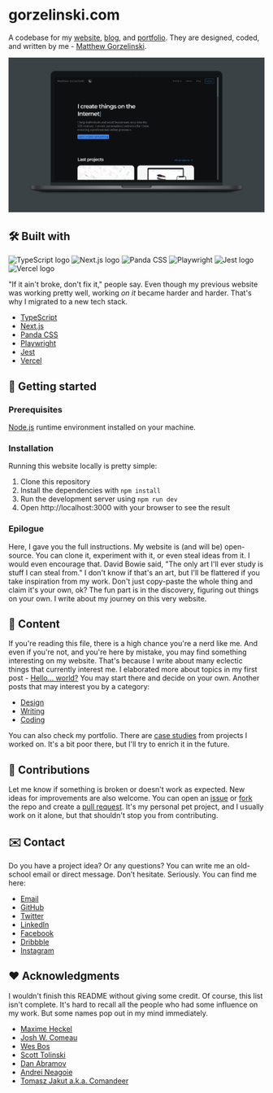 # gorzelinski.com

A codebase for my [website](https://gorzelinski.com), [blog](https://gorzelinski.com/blog/), and [portfolio](https://gorzelinski.com/portfolio/). They are designed, coded, and written by me - [Matthew Gorzelinski](https://gorzelinski.com/about/).

![A screenshot of the home page of my website.](public/images/gorzelinski-com-v2.png)

## 🛠️ Built with

![TypeScript logo](https://img.shields.io/badge/typescript-grey?style=for-the-badge&logo=typescript) ![Next.js logo](https://img.shields.io/badge/next.js-grey?style=for-the-badge&logo=next.js) ![Panda CSS](https://img.shields.io/badge/panda%20css-grey?style=for-the-badge&logo=pandacss) ![Playwright](https://img.shields.io/badge/playwright-grey?style=for-the-badge&logo=playwright) ![Jest logo](https://img.shields.io/badge/jest-grey?style=for-the-badge&logo=jest) ![Vercel logo](https://img.shields.io/badge/vercel-grey?style=for-the-badge&logo=vercel)

"If it ain't broke, don't fix it," people say. Even though my previous website was working pretty well, working _on it_ became harder and harder. That's why I migrated to a new tech stack.

- [TypeScript](https://www.typescriptlang.org/)
- [Next.js](https://nextjs.org/)
- [Panda CSS](https://panda-css.com/)
- [Playwright](https://playwright.dev/)
- [Jest](https://jestjs.io/)
- [Vercel](https://vercel.com/)

## 🚀 Getting started

### Prerequisites

[Node.js](https://nodejs.org/en/download/package-manager) runtime environment installed on your machine.

### Installation

Running this website locally is pretty simple:

1. Clone this repository
2. Install the dependencies with `npm install`
3. Run the development server using `npm run dev`
4. Open http://localhost:3000 with your browser to see the result

### Epilogue

Here, I gave you the full instructions. My website is (and will be) open-source. You can clone it, experiment with it, or even steal ideas from it. I would even encourage that. David Bowie said, "The only art I'll ever study is stuff I can steal from." I don't know if that's an art, but I'll be flattered if you take inspiration from my work. Don't just copy-paste the whole thing and claim it's your own, ok? The fun part is in the discovery, figuring out things on your own. I write about my journey on this very website.

## 📝 Content

If you're reading this file, there is a high chance you're a nerd like me. And even if you're not, and you're here by mistake, you may find something interesting on my website. That's because I write about many eclectic things that currently interest me. I elaborated more about topics in my first post - [Hello... world?](https://gorzelinski.com/blog/hello-world/) You may start there and decide on your own. Another posts that may interest you by a category:

- [Design](https://gorzelinski.com/blog/stylish-design-principles-with-a-nasty-acronym/)
- [Writing](https://gorzelinski.com/blog/the-craft-of-writing/)
- [Coding](https://gorzelinski.com/blog/object-oriented-programming-in-javascript/)

You can also check my portfolio. There are [case studies](https://gorzelinski.com/portfolio/gorzelinski/) from projects I worked on. It's a bit poor there, but I'll try to enrich it in the future.

## 🤝 Contributions

Let me know if something is broken or doesn't work as expected. New ideas for improvements are also welcome. You can open an [issue](https://github.com/gorzelinski/gorzelinski.com/issues) or [fork](https://github.com/gorzelinski/gorzelinski.com) the repo and create a [pull request](https://github.com/gorzelinski/gorzelinski.com/pulls). It's my personal pet project, and I usually work on it alone, but that shouldn't stop you from contributing.

## ✉️ Contact

Do you have a project idea? Or any questions? You can write me an old-school email or direct message. Don’t hesitate. Seriously. You can find me here:

- <a href="mailto:hello@gorzelinski.com">Email</a>
- [GitHub](https://github.com/gorzelinski)
- [Twitter](https://x.com/gorzelinski)
- [LinkedIn](https://www.linkedin.com/in/mateusz-gorzelinski)
- [Facebook](https://www.facebook.com/gorzelinski)
- [Dribbble](https://dribbble.com/gorzelinski)
- [Instagram](https://www.instagram.com/gorzelinsky/)

## ❤️ Acknowledgments

I wouldn't finish this README without giving some credit. Of course, this list isn't complete. It's hard to recall all the people who had some influence on my work. But some names pop out in my mind immediately.

- [Maxime Heckel](https://github.com/MaximeHeckel)
- [Josh W. Comeau](https://github.com/JoshWComeau)
- [Wes Bos](https://github.com/wesbos)
- [Scott Tolinski](https://github.com/stolinski)
- [Dan Abramov](https://github.com/gaearon)
- [Andrei Neagoie](https://github.com/aneagoie)
- [Tomasz Jakut a.k.a. Comandeer](https://github.com/Comandeer)
